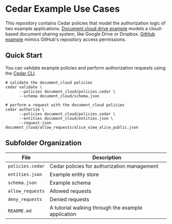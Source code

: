 # Cedar Example Use Cases

This repository contains Cedar policies that model the authorization logic of two example applications.
[Document cloud drive example](./document_cloud) models a cloud-based document sharing system, like Google Drive or Dropbox. [GitHub example](./github_example/) mimics GitHub's repository access permissions.

## Quick Start
You can validate example policies and perform authorization requests using the [Cedar CLI](https://github.com/cedar-policy/cedar/tree/main/cedar-policy-cli).

```shell
# validate the document_cloud policies
cedar validate \
      --policies document_cloud/policies.cedar \
      --schema document_cloud/schema.json

# perform a request with the document_cloud policies
cedar authorize \
      --policies document_cloud/policies.cedar \
      --entities document_cloud/entities.json \
      --request-json document_cloud/allow_requests/alice_view_alice_public.json
```

## Subfolder Organization

| File  | Description |
| ------------- | ------------- |
| `policies.cedar`  | Cedar policies for authorization management  |
| `entities.json`  | Example entity store  |
| `schema.json` | Example schema |
| `allow_requests` | Allowed requests |
| `deny_requests` | Denied requests |
| `README.md` | A tutorial walking through the example application |
